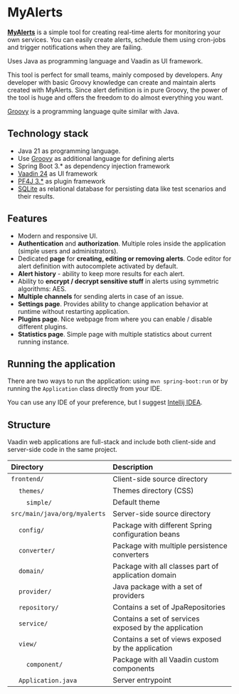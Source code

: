 # MyAlerts

**[MyAlerts](https://myalerts.org)** is a simple tool for creating real-time alerts for monitoring your own services.
You can easily create alerts, schedule them using cron-jobs and trigger notifications when they are failing.

Uses Java as programming language and Vaadin as UI framework.

This tool is perfect for small teams, mainly composed by developers. Any developer with basic Groovy knowledge can
create and maintain alerts created with MyAlerts.
Since alert definition is in pure Groovy, the power of the tool is huge and offers the freedom to do almost everything
you want.

[Groovy](https://groovy-lang.org/) is a programming language quite similar with Java.

## Technology stack

* Java 21 as programming language.
* Use [Groovy](https://groovy-lang.org/) as additional language for defining alerts
* Spring Boot 3.* as dependency injection framework
* [Vaadin 24](https://vaadin.com/) as UI framework
* [PF4J 3.*](https://pf4j.org/) as plugin framework
* [SQLite](https://www.sqlite.org/) as relational database for persisting data like test scenarios and their results.

## Features

* Modern and responsive UI.
* **Authentication** and **authorization**. Multiple roles inside the application (simple users and administrators).
* Dedicated **page** for **creating, editing or removing alerts**. Code editor for alert definition with autocomplete
  activated by default.
* **Alert history** - ability to keep more results for each alert.
* Ability to **encrypt / decrypt sensitive stuff** in alerts using symmetric algorithms: AES.
* **Multiple channels** for sending alerts in case of an issue.
* **Settings page**. Provides ability to change application behavior at runtime without restarting application.
* **Plugins page**. Nice webpage from where you can enable / disable different plugins.
* **Statistics page**. Simple page with multiple statistics about current running instance.

## Running the application

There are two ways to run the application: using `mvn spring-boot:run` or by running the `Application` class directly
from your IDE.

You can use any IDE of your preference, but I suggest [Intellij IDEA](https://www.jetbrains.com/idea/).

## Structure

Vaadin web applications are full-stack and include both client-side and server-side code in the same project.

| Directory                                                    | Description                                           |
|:-------------------------------------------------------------|:------------------------------------------------------|
| `frontend/`                                                  | Client-side source directory                          |
| &nbsp;&nbsp;&nbsp;&nbsp;`themes/`                            | Themes directory (CSS)                                |
| &nbsp;&nbsp;&nbsp;&nbsp;&nbsp;&nbsp;&nbsp;&nbsp;`simple/`    | Default theme                                         |
| `src/main/java/org/myalerts`                                 | Server-side source directory                          |
| &nbsp;&nbsp;&nbsp;&nbsp;`config/`                            | Package with different Spring configuration beans     |
| &nbsp;&nbsp;&nbsp;&nbsp;`converter/`                         | Package with multiple persistence converters          |
| &nbsp;&nbsp;&nbsp;&nbsp;`domain/`                            | Package with all classes part of application domain   |
| &nbsp;&nbsp;&nbsp;&nbsp;`provider/`                          | Java package with a set of providers                  |
| &nbsp;&nbsp;&nbsp;&nbsp;`repository/`                        | Contains a set of JpaRepositories                     |
| &nbsp;&nbsp;&nbsp;&nbsp;`service/`                           | Contains a set of services exposed by the application |
| &nbsp;&nbsp;&nbsp;&nbsp;`view/`                              | Contains a set of views exposed by the application    |
| &nbsp;&nbsp;&nbsp;&nbsp;&nbsp;&nbsp;&nbsp;&nbsp;`component/` | Package with all Vaadin custom components             |
| &nbsp;&nbsp;&nbsp;&nbsp;`Application.java`                   | Server entrypoint                                     |
